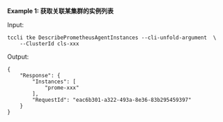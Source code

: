 **Example 1: 获取关联某集群的实例列表**



Input: 

```
tccli tke DescribePrometheusAgentInstances --cli-unfold-argument  \
    --ClusterId cls-xxx
```

Output: 
```
{
    "Response": {
        "Instances": [
            "prome-xxx"
        ],
        "RequestId": "eac6b301-a322-493a-8e36-83b295459397"
    }
}
```


